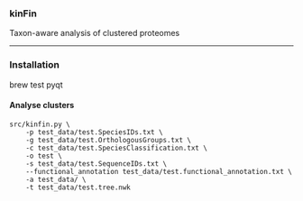 ### kinFin
Taxon-aware analysis of clustered proteomes

----------

### Installation

brew test pyqt

#### Analyse clusters
```
src/kinfin.py \
    -p test_data/test.SpeciesIDs.txt \
    -g test_data/test.OrthologousGroups.txt \
    -c test_data/test.SpeciesClassification.txt \
    -o test \
    -s test_data/test.SequenceIDs.txt \
    --functional_annotation test_data/test.functional_annotation.txt \
    -a test_data/ \
    -t test_data/test.tree.nwk
```

